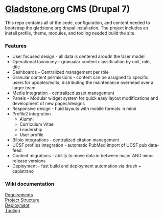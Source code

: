 

[Gladstone.org](https://gladstone.org/) CMS (Drupal 7)
============================

This repo contains all of the code, configuration, and content needed to bootstrap the gladstone.org drupal installation. The project includes an install profile, theme, modules, and tooling needed build the site.

### Features

* User focused design - all data is centered aroudn the User model
* Operational taxonomy - granualar content classification by unit, role, title
* Dashboards - Centralized management per role
* Granular content permissions - content can be assigned to specific users for updates/edits, distributing the maintenance overhead over a larger team
* Media integration - centralized asset management
* Panels - Modular widget system for quick easy layout modifications and development of new pages/designs
* Responsive design - fluid layouts with mobile formats in mind
* Profile2 integration 
  * Alumni
  * Curriculum Vitae 
  * Leadership
  * User profile
* Bilbio integrations - centralized citation management
* UCSF profiles integration - automatic PubMed import of UCSF pub data-feed
* Content migrations - ability to move data in between major AND minor release versions
* Deployment - fast build and deployment automation via drush + capistrano
  


### Wiki documentation 

[Requirements](https://github.com/jnand/gladstone.org/wiki/Gladstone.org-CMS-(Drupal-7))  
[Project Structure](https://github.com/jnand/gladstone.org/wiki/Project-structure)  
[Deployment](https://github.com/jnand/gladstone.org/wiki/Deploy-Setup)  
[Tooling](https://github.com/jnand/gladstone.org/wiki/Tooling)  
